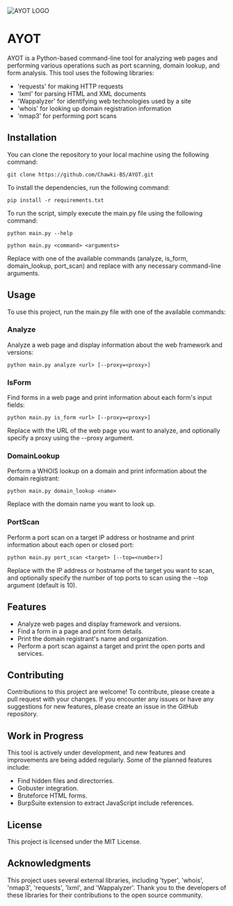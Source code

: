 ![AYOT LOGO](https://user-images.githubusercontent.com/86046707/231365232-3012c653-fa37-4c5d-8e72-b23d5013ebe3.jpg)
# AYOT
AYOT is a Python-based command-line tool for analyzing web pages and performing various operations such as port scanning, domain lookup, and form analysis. This tool uses the following libraries:
- 'requests' for making HTTP requests
- 'lxml' for parsing HTML and XML documents
- 'Wappalyzer' for identifying web technologies used by a site
- 'whois' for looking up domain registration information
- 'nmap3' for performing port scans
## Installation
You can clone the repository to your local machine using the following command:
```
git clone https://github.com/Chawki-BS/AYOT.git
```
To install the dependencies, run the following command:
```
pip install -r requirements.txt
```
To run the script, simply execute the main.py file using the following command:
```
python main.py --help
```
```
python main.py <command> <arguments>
```
Replace <command> with one of the available commands (analyze, is_form, domain_lookup, port_scan) and replace <arguments> with any necessary command-line arguments.
## Usage
To use this project, run the main.py file with one of the available commands:
### Analyze 
Analyze a web page and display information about the web framework and versions:
```
python main.py analyze <url> [--proxy=<proxy>]
```
### IsForm
Find forms in a web page and print information about each form's input fields:
```
python main.py is_form <url> [--proxy=<proxy>]
```
Replace <url> with the URL of the web page you want to analyze, and optionally specify a proxy using the --proxy argument.
### DomainLookup
Perform a WHOIS lookup on a domain and print information about the domain registrant:
```
python main.py domain_lookup <name>
```
Replace <name> with the domain name you want to look up.
### PortScan
Perform a port scan on a target IP address or hostname and print information about each open or closed port:
```
python main.py port_scan <target> [--top=<number>]
```
Replace <target> with the IP address or hostname of the target you want to scan, and optionally specify the number of top ports to scan using the --top argument (default is 10).
## Features 
- Analyze web pages and display framework and versions.
- Find a form in a page and print form details.
- Print the domain registrant's name and organization.
- Perform a port scan against a target and print the open ports and services.
## Contributing
Contributions to this project are welcome! To contribute, please create a pull request with your changes. If you encounter any issues or have any suggestions for new features, please create an issue in the GitHub repository.
## Work in Progress
This tool is actively under development, and new features and improvements are being added regularly. Some of the planned features include:
- Find hidden files and directorries.
- Gobuster integration.
- Bruteforce HTML forms.
- BurpSuite extension to extract JavaScript include references.
## License
This project is licensed under the MIT License.
## Acknowledgments
This project uses several external libraries, including 'typer', 'whois', 'nmap3', 'requests', 'lxml', and 'Wappalyzer'. Thank you to the developers of these libraries for their contributions to the open source community.
